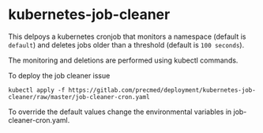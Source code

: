 # kubernetes-job-cleaner

This delpoys a kubernetes cronjob that monitors a namespace (default is
`default`) and deletes jobs older than a threshold (default is `100 seconds`).

The monitoring and deletions are performed using kubectl commands.

To deploy the job cleaner issue

`kubectl apply -f https://gitlab.com/precmed/deployment/kubernetes-job-cleaner/raw/master/job-cleaner-cron.yaml`

To override the default values change the environmental variables in 
job-cleaner-cron.yaml.